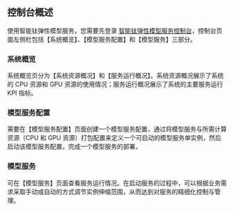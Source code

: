 ﻿
## 控制台概述
使用智能钛弹性模型服务，您需要先登录 [智能钛弹性模型服务控制台](https://console.cloud.tencent.com/tiems)，控制台页面左侧栏包括【系统概览】、【模型服务配置】和【模型服务】三部分。
### 系统概览 
系统概览页分为【系统资源概况】和【服务运行概况】。系统资源概况展示了系统的 CPU 资源和 GPU 资源的使用情况；服务运行概况展示了系统的主要服务运行 KPI 指标。
### 模型服务配置
需要在【模型服务配置】页面创建一个模型服务配置，通过将模型服务与所需计算资源（CPU 和 GPU 资源）打包配置来定义一个可启动的模型服务单实例，然后启动该模型服务配置，完成一个模型服务的部署。
### 模型服务
可在【模型服务】页面查看服务运行情况。在启动服务的过程中，可以根据业务需求采取手动或自动的方式调节实例伸缩范围，从而达到对服务的精细化控制与管理。


